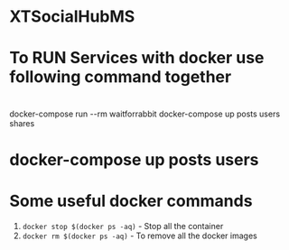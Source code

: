 # XTSocialHubMS

# To RUN Services with docker use following command together

#

docker-compose run --rm waitforrabbit
docker-compose up posts users shares

# docker-compose up posts users

# Some useful docker commands
1) `docker stop $(docker ps -aq)` - Stop all the container
1) `docker rm $(docker ps -aq)` - To remove all the docker images